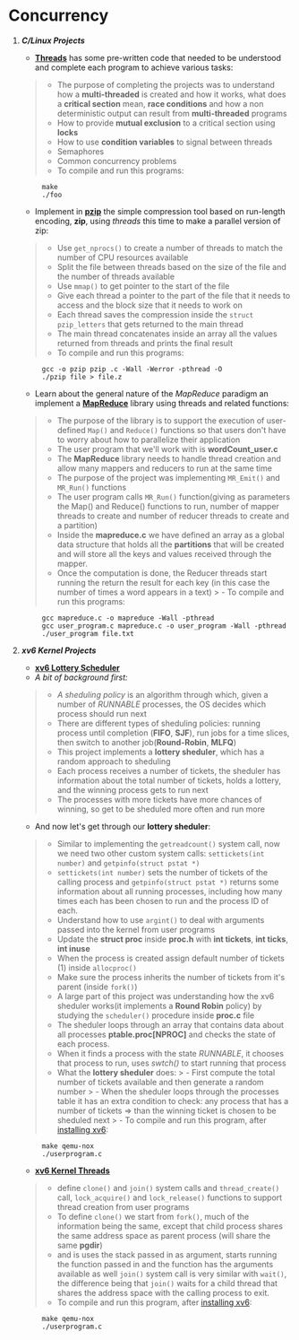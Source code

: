 

# Concurrency




1. ***C/Linux Projects*** 
    
    - **[Threads](/Concurrency/Threads)** has some pre-written code that needed to be understood and complete each program to achieve various tasks:
    > - The purpose of completing the projects was to understand how a **multi-threaded** is created and how it works, what does a **critical section** mean, **race conditions** and how a non deterministic output can result from **multi-threaded** programs 
    > - How to provide **mutual exclusion** to a critical section using **locks**
    > - How to use **condition variables** to signal between threads
    > - Semaphores
    > - Common concurrency problems 
    > - To compile and run this programs:

            make
            ./foo
    
    - Implement in **[pzip](/Concurrency/pzip)** the simple compression tool based on run-length encoding, **zip**, using *threads* this time to make a parallel version of zip:
    > - Use `get_nprocs()` to create a number of threads to match the number of CPU resources available
    > - Split the file between threads based on the size of the file and the number of threads available
    > - Use `mmap()` to get pointer to the start of the file 
    > - Give each thread a pointer to the part of the file that it needs to access and the block size that it needs to work on 
    > - Each thread saves the compression inside the `struct pzip_letters` that gets returned to the main thread
    > - The main thread concatenates inside an array all the values returned from threads and prints the final result 
     > - To compile and run this programs:

            gcc -o pzip pzip .c -Wall -Werror -pthread -O
            ./pzip file > file.z
    
    - Learn about the general nature of the *MapReduce* paradigm an implement a **[MapReduce](/Concurrency/MapReduce)** library using threads and related functions:
    > - The purpose of the library is to support the execution of user-defined `Map()` and `Reduce()` functions so that users don't have to worry about how to parallelize their application
    > - The user program that we'll work with is **wordCount_user.c** 
    > - The **MapReduce** library needs to handle thread creation and allow many mappers and reducers to run at the same time 
    > - The purpose of the project was implementing `MR_Emit()` and `MR_Run()` functions
    > - The user program calls `MR_Run()` function(giving as parameters the Map() and Reduce() functions to run, number of mapper threads to create and number of reducer threads to create and a partition)
    > - Inside the **mapreduce.c** we have defined an array as a global data structure that holds all the **partitions** that will be created and will store all the keys and values received through the mapper.
    > - Once the computation is done, the Reducer threads start running the return the result for each key (in this case the number of times a word appears in a text)
       > - To compile and run this programs:

            gcc mapreduce.c -o mapreduce -Wall -pthread
            gcc user_program.c mapreduce.c -o user_program -Wall -pthread
            ./user_program file.txt
    

2. ***xv6 Kernel Projects***

    - **[xv6 Lottery Scheduler](/Concurrency/xv6-Lottery-Scheduler)**
    - *A bit of background first:* 
    > - *A sheduling policy* is an algorithm through which, given a number of *RUNNABLE* processes, the OS decides which process should run next 
    > - There are different types of sheduling policies: running process until completion (**FIFO**, **SJF**), run jobs for a time slices, then switch to another job(**Round-Robin**, **MLFQ**)
    > - This project implements a **lottery sheduler**, which has a random approach to sheduling 
    > - Each process receives a number of tickets, the sheduler has information about the total number of tickets, holds a lottery, and the winning process gets to run next 
    > - The processes with more tickets have more chances of winning, so get to be sheduled more often and run more 
    
    - And now let's get through our **lottery sheduler**:
    > - Similar to implementing the `getreadcount()` system call, now we need two other custom system calls: `settickets(int number)` and  `getpinfo(struct pstat *)`
    > - `settickets(int number)` sets the number of tickets of the calling process and `getpinfo(struct pstat *)` returns some information about all running processes, including how many times each has been chosen to run and the process ID of each.
    > - Understand how to use `argint()` to deal with arguments passed into the kernel from user programs
    > - Update the **struct proc** inside **proc.h** with **int tickets**, **int ticks**, **int inuse**
    > - When the process is created assign default number of tickets (1) inside `allocproc()`
    > - Make sure the process inherits the number of tickets from it's parent (inside `fork()`)
    > - A large part of this project was understanding how the xv6 sheduler works(it implements a **Round Robin** policy) by studying the `scheduler()` procedure inside **proc.c** file
    > - The sheduler loops through an array that contains data about all processes **ptable.proc[NPROC]** and checks the state of each process.
    > - When it finds a process with the state *RUNNABLE*, it chooses that process to run, uses *swtch()* to start running that process
    > - What the **lottery sheduler** does:
        > - First compute the total number of tickets available and then generate a random number 
        > - When the sheduler loops through the processes table it has an extra condition to check: any process that has a number of tickets => than the winning ticket is chosen to be sheduled next
         > - To compile and run this program, after [installing xv6](https://github.com/remzi-arpacidusseau/ostep-projects/blob/master/INSTALL-xv6.md):

            make qemu-nox
            ./userprogram.c
    
    - **[xv6 Kernel Threads](/Concurrency/xv6-Threads)**
    > - define `clone()` and `join()` system calls and `thread_create()` call, `lock_acquire()` and `lock_release()` functions to support thread creation from user programs 
    > - To define `clone()` we start from `fork()`, much of the information being the same, except that child process shares the same address space as parent process (will share the same **pgdir**)
    > - and is uses the stack passed in as argument, starts running the function passed in and the function has the arguments available as well
    > `join()` system call is very similar with `wait()`, the difference being that `join()` waits for a child thread that shares the address space with the calling process to exit.
    > - To compile and run this program, after [installing xv6](https://github.com/remzi-arpacidusseau/ostep-projects/blob/master/INSTALL-xv6.md):

            make qemu-nox
            ./userprogram.c

